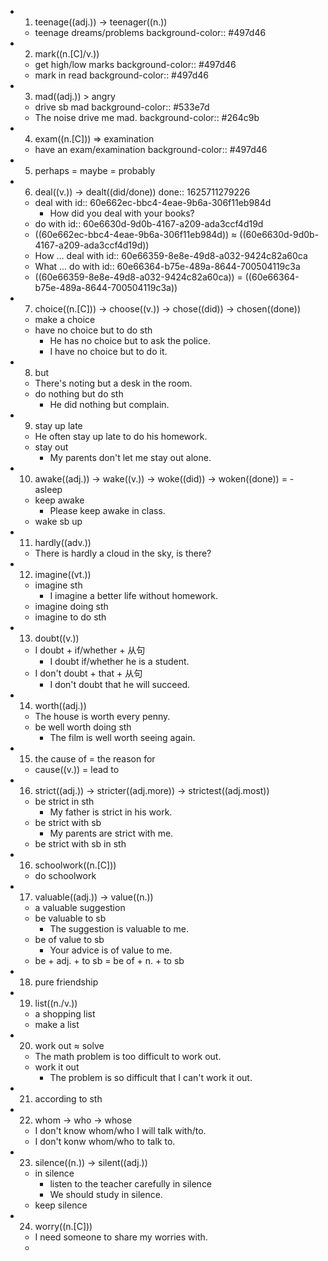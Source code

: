 -
  1. teenage((adj.)) -> teenager((n.))
	- teenage dreams/problems
	  background-color:: #497d46
-
  2. mark((n.[C]/v.))
	- get high/low marks
	  background-color:: #497d46
	- mark in read
	  background-color:: #497d46
-
  3. mad((adj.)) > angry
	- drive sb mad
	  background-color:: #533e7d
	- The noise drive me mad.
	  background-color:: #264c9b
-
  4. exam((n.[C])) => examination
	- have an exam/examination
	  background-color:: #497d46
-
  5. perhaps = maybe = probably
-
  6. deal((v.)) -> dealt((did/done))
  done:: 1625711279226
	- deal with
	  id:: 60e662ec-bbc4-4eae-9b6a-306f11eb984d
		- How did you deal with your books?
	- do with
	  id:: 60e6630d-9d0b-4167-a209-ada3ccf4d19d
	- ((60e662ec-bbc4-4eae-9b6a-306f11eb984d)) ≈ ((60e6630d-9d0b-4167-a209-ada3ccf4d19d))
	- How ... deal with
	  id:: 60e66359-8e8e-49d8-a032-9424c82a60ca
	- What ... do with
	  id:: 60e66364-b75e-489a-8644-700504119c3a
	- ((60e66359-8e8e-49d8-a032-9424c82a60ca)) = ((60e66364-b75e-489a-8644-700504119c3a))
-
  7. choice((n.[C])) -> choose((v.)) -> chose((did)) -> chosen((done))
	- make a choice
	- have no choice but to do sth
		- He has no choice but to ask the police.
		- I have no choice but to do it.
-
  8. but
	- There's noting but a desk in the room.
	- do nothing but do sth
		- He did nothing but complain.
-
  9. stay up late
	- He often stay up late to do his homework.
	- stay out
		- My parents don't let me stay out alone.
-
  10. awake((adj.)) -> wake((v.)) -> woke((did)) -> woken((done)) = -asleep
	- keep awake
		- Please keep awake in class.
	- wake sb up
-
  11. hardly((adv.))
	- There is hardly a cloud in the sky, is there?
-
  12. imagine((vt.))
	- imagine sth
		- I imagine a better life without homework.
	- imagine doing sth
	- imagine to do sth
-
  13. doubt((v.))
	- I doubt + if/whether + 从句
		- I doubt if/whether he is a student.
	- I don't doubt + that + 从句
		- I don't doubt that he will succeed.
-
  14. worth((adj.))
	- The house is worth every penny.
	- be well worth doing sth
		- The film is well worth seeing again.
-
  15. the cause of = the reason for
	- cause((v.)) = lead to
-
  16. strict((adj.)) -> stricter((adj.more)) -> strictest((adj.most))
	- be strict in sth
		- My father is strict in his work.
	- be strict with sb
		- My parents are strict with me.
	- be strict with sb in sth
-
  16. schoolwork((n.[C]))
	- do schoolwork
-
  17. valuable((adj.)) -> value((n.))
	- a valuable suggestion
	- be valuable to sb
		- The suggestion is valuable to me.
	- be of value to sb
		- Your advice is of value to me.
	- be + adj. + to sb = be of + n. + to sb
-
  18. pure friendship
-
  19. list((n./v.))
	- a shopping list
	- make a list
-
  20. work out ≈ solve
	- The math problem is too difficult to work out.
	- work it out
		- The problem is so difficult that I can't work it out.
-
  21. according to sth
-
  22. whom -> who -> whose
	- I don't know whom/who I will talk with/to.
	- I don't konw whom/who to talk to.
-
  23. silence((n.)) -> silent((adj.))
	- in silence
		- listen to the teacher carefully in silence
		- We should study in silence.
	- keep silence
-
  24. worry((n.[C]))
	- I need someone to share my worries with.
	-